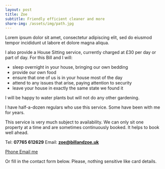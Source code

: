 ```yaml
---
layout: post
title: Zoe
subtitle: Friendly efficient cleaner and more
share-img: /assets/img/path.jpg
---
```


Lorem ipsum dolor sit amet, consectetur adipiscing elit, sed do eiusmod tempor incididunt ut labore et dolore magna aliqua.

I also provide a House Sitting service, currently charged at £30 per day or part of day. For this Bill and I will:
 - sleep overnight in your house, bringing our own bedding
 - provide our own food
 - ensure that one of us is in your house most of the day
 - attend to any issues that arise, paying attention to security
 - leave your house in exactly the same state we found it

I will be happy to water plants but will not do any other gardening.

I have half-a-dozen regulars who use this service. Some have been with me for years.

This service is very much subject to availability. We can only sit one property at a time and are sometimes continuously booked. It helps to book well ahead.

Tel: **07765 612629** Email: **zoe@billandzoe.uk**

<a href="tel:643643636363}" title="Call me on 53535353535">
    <span class="fa-stack fa-lg" aria-hidden="true">
    <i class="fas fa-circle fa-stack-2x"></i>
    <i class="fas fa-phone fa-stack-1x fa-inverse"></i>
    </span>
    <span class="sr-only">Phone</span>
</a><a href="mailto:bill@billandzoe.uk" title="Email me at bill@billandzoe.uk">
      <span class="fa-stack fa-lg" aria-hidden="true">
        <i class="fas fa-circle fa-stack-2x"></i>
        <i class="fas fa-envelope fa-stack-1x fa-inverse"></i>
      </span>
      <span class="sr-only">Email me</span>
</a>

Or fill in the contact form below.
Please, nothing sensitive like card details.

